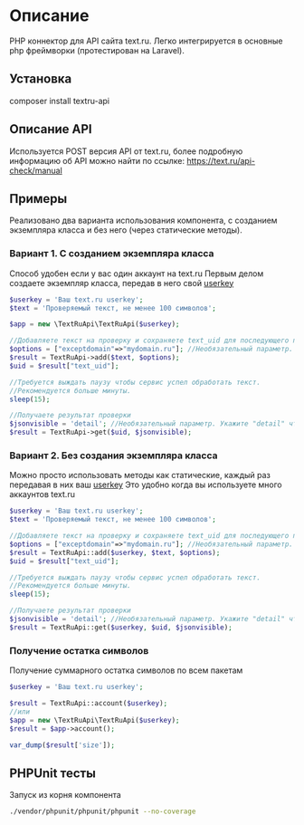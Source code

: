 # Описание
PHP коннектор для API сайта text.ru.
Легко интегрируется в основные php фреймворки (протестирован на Laravel).

## Установка
composer install textru-api

## Описание API
Используется POST версия API от text.ru, более подробную информацию об API можно найти по ссылке:
https://text.ru/api-check/manual

## Примеры
Реализовано два варианта использования компонента, с созданием экземпляра класса и без него (через статические методы).

### Вариант 1. С созданием экземпляра класса
Способ удобен если у вас один аккаунт на text.ru
Первым делом создаете экземпляр класса, передав в него свой [userkey](https://text.ru/api-check)

```php
$userkey = 'Ваш text.ru userkey';
$text = 'Проверяемый текст, не менее 100 символов';

$app = new \TextRuApi\TextRuApi($userkey);

//Добавляете текст на проверку и сохраняете text_uid для последующего получения результатов
$options = ["exceptdomain"=>"mydomain.ru"]; //Необязательный параметр. Массив дополнительных параметров (см. описание API)
$result = TextRuApi->add($text, $options);
$uid = $result["text_uid"];

//Требуется выждать паузу чтобы сервис успел обработать текст.
//Рекомендуется больше минуты.
sleep(15);

//Получаете результат проверки
$jsonvisible = 'detail'; //Необязательный параметр. Укажите "detail" чтобы получить расширенные данные по тексту
$result = TextRuApi->get($uid, $jsonvisible);
```

### Вариант 2. Без создания экземпляра класса
Можно просто использовать методы как статические, каждый раз передавая в них ваш [userkey](https://text.ru/api-check)
Это удобно когда вы используете много аккаунтов text.ru

```php
$userkey = 'Ваш text.ru userkey';
$text = 'Проверяемый текст, не менее 100 символов';

//Добавляете текст на проверку и сохраняете text_uid для последующего получения результатов
$options = ["exceptdomain"=>"mydomain.ru"]; //Необязательный параметр. Массив дополнительных параметров (см. описание API)
$result = TextRuApi::add($userkey, $text, $options);
$uid = $result["text_uid"];

//Требуется выждать паузу чтобы сервис успел обработать текст.
//Рекомендуется больше минуты.
sleep(15);

//Получаете результат проверки
$jsonvisible = 'detail'; //Необязательный параметр. Укажите "detail" чтобы получить расширенные данные по тексту
$result = TextRuApi::get($userkey, $uid, $jsonvisible);
```


### Получение остатка символов
Получение суммарного остатка символов по всем пакетам
```php
$userkey = 'Ваш text.ru userkey';

$result = TextRuApi::account($userkey);
//или
$app = new \TextRuApi\TextRuApi($userkey);
$result = $app->account();

var_dump($result['size']);
```

## PHPUnit тесты
Запуск из корня компонента
```bash
./vendor/phpunit/phpunit/phpunit --no-coverage
```